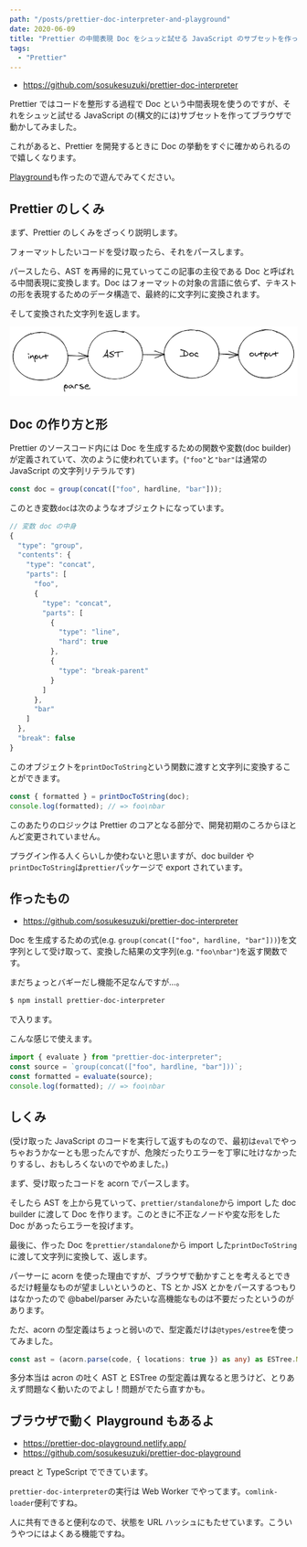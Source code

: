 ```yaml
---
path: "/posts/prettier-doc-interpreter-and-playground"
date: 2020-06-09
title: "Prettier の中間表現 Doc をシュッと試せる JavaScript のサブセットを作ってブラウザで動かす"
tags:
  - "Prettier"
---
```


- https://github.com/sosukesuzuki/prettier-doc-interpreter

Prettier ではコードを整形する過程で Doc という中間表現を使うのですが、それをシュッと試せる JavaScript の(構文的には)サブセットを作ってブラウザで動かしてみました。

これがあると、Prettier を開発するときに Doc の挙動をすぐに確かめられるので嬉しくなります。

[Playground](https://prettier-doc-playground.netlify.app/)も作ったので遊んでみてください。

## Prettier のしくみ

まず、Prettier のしくみをざっくり説明します。

フォーマットしたいコードを受け取ったら、それをパースします。

パースしたら、AST を再帰的に見ていってこの記事の主役である Doc と呼ばれる中間表現に変換します。Doc はフォーマットの対象の言語に依らず、テキストの形を表現するためのデータ構造で、最終的に文字列に変換されます。

そして変換された文字列を返します。

![prettier-flow](./prettier-flow.png)

## Doc の作り方と形

Prettier のソースコード内には Doc を生成するための関数や変数(doc builder)が定義されていて、次のように使われています。(`"foo"`と`"bar"`は通常の JavaScript の文字列リテラルです)

```js
const doc = group(concat(["foo", hardline, "bar"]));
```

このとき変数`doc`は次のようなオブジェクトになっています。

```js
// 変数 doc の中身
{
  "type": "group",
  "contents": {
    "type": "concat",
    "parts": [
      "foo",
      {
        "type": "concat",
        "parts": [
          {
            "type": "line",
            "hard": true
          },
          {
            "type": "break-parent"
          }
        ]
      },
      "bar"
    ]
  },
  "break": false
}
```

このオブジェクトを`printDocToString`という関数に渡すと文字列に変換することができます。

```js
const { formatted } = printDocToString(doc);
console.log(formatted); // => foo\nbar
```

このあたりのロジックは Prettier のコアとなる部分で、開発初期のころからほとんど変更されていません。

プラグイン作る人くらいしか使わないと思いますが、doc builder や`printDocToString`は`prettier`パッケージで export されています。

## 作ったもの

- https://github.com/sosukesuzuki/prettier-doc-interpreter

Doc を生成するための式(e.g. `group(concat(["foo", hardline, "bar"]))`)を文字列として受け取って、変換した結果の文字列(e.g. `"foo\nbar"`)を返す関数です。

まだちょっとバギーだし機能不足なんですが...。

```sh
$ npm install prettier-doc-interpreter
```

で入ります。

こんな感じで使えます。

```js
import { evaluate } from "prettier-doc-interpreter";
const source = `group(concat(["foo", hardline, "bar"]))`;
const formatted = evaluate(source);
console.log(formatted); // => foo\nbar
```

## しくみ

(受け取った JavaScript のコードを実行して返すものなので、最初は`eval`でやっちゃおうかなーとも思ったんですが、危険だったりエラーを丁寧に吐けなかったりするし、おもしろくないのでやめました。)

まず、受け取ったコードを acorn でパースします。

そしたら AST を上から見ていって、`prettier/standalone`から import した doc builder に渡して Doc を作ります。このときに不正なノードや変な形をした Doc があったらエラーを投げます。

最後に、作った Doc を`prettier/standalone`から import した`printDocToString`に渡して文字列に変換して、返します。

パーサーに acorn を使った理由ですが、ブラウザで動かすことを考えるとできるだけ軽量なものが望ましいというのと、TS とか JSX とかをパースするつもりはなかったので @babel/parser みたいな高機能なものは不要だったというのがあります。

ただ、acorn の型定義はちょっと弱いので、型定義だけは`@types/estree`を使ってみました。

```ts
const ast = (acorn.parse(code, { locations: true }) as any) as ESTree.Node;
```

多分本当は acron の吐く AST と ESTree の型定義は異なると思うけど、とりあえず問題なく動いたのでよし！問題がでたら直すかも。

## ブラウザで動く Playground もあるよ

- https://prettier-doc-playground.netlify.app/
- https://github.com/sosukesuzuki/prettier-doc-playground

preact と TypeScript でできています。

`prettier-doc-interpreter`の実行は Web Worker でやってます。`comlink-loader`便利ですね。

人に共有できると便利なので、状態を URL ハッシュにもたせています。こういうやつにはよくある機能ですね。

